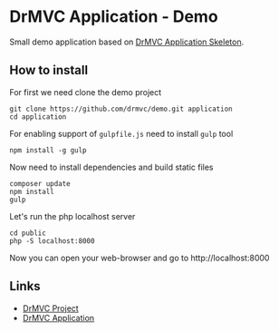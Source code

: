 # DrMVC Application - Demo

Small demo application based on [DrMVC Application Skeleton](https://github.com/drmvc/app).

## How to install

For first we need clone the demo project

    git clone https://github.com/drmvc/demo.git application
    cd application

For enabling support of `gulpfile.js` need to install `gulp` tool

    npm install -g gulp

Now need to install dependencies and build static files

    composer update
    npm install
    gulp

Let's run the php localhost server

    cd public
    php -S localhost:8000

Now you can open your web-browser and go to http://localhost:8000

## Links

* [DrMVC Project](https://drmvc.com/)
* [DrMVC Application](https://github.com/drmvc/demo)
